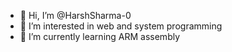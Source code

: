 - 👋 Hi, I’m @HarshSharma-0
- 👀 I’m interested in web and system programming
- 🌱 I’m currently learning ARM assembly
 



<!---
HarshSharma-0/HarshSharma-0 is a ✨ special ✨ repository because its `README.md` (this file) appears on your GitHub profile.
You can click the Preview link to take a look at your changes.
--->
